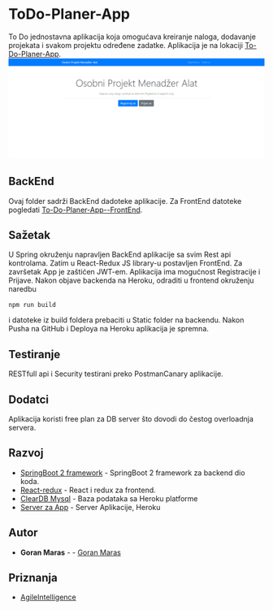 # ToDo-Planer-App

To Do jednostavna aplikacija koja omogućava kreiranje naloga, dodavanje projekata i svakom projektu određene zadatke.
Aplikacija je na lokaciji [To-Do-Planer-App](https://todo-planer-goranm.herokuapp.com/). 
![SLIKA](https://github.com/goranmaras/ToDo-Paner-App-FrontEnd/blob/master/Izrezak.PNG)

## BackEnd

Ovaj folder sadrži BackEnd dadoteke aplikacije.
Za FrontEnd datoteke pogledati [To-Do-Planer-App--FrontEnd](https://github.com/goranmaras/ToDo-Paner-App-FrontEnd). 

## Sažetak 

U Spring okruženju napravljen BackEnd aplikacije sa svim Rest api kontrolama. Zatim u React-Redux JS library-u postavljen
FrontEnd. Za završetak App je zaštićen JWT-em. Aplikacija ima mogućnost Registracije i Prijave. Nakon objave backenda na Heroku,
odraditi u frontend okruženju naredbu

```
npm run build
```
i datoteke iz build foldera prebaciti u Static folder na backendu. Nakon Pusha na GitHub i Deploya na Heroku aplikacija je spremna.


## Testiranje

RESTfull api i Security testirani preko PostmanCanary aplikacije.

## Dodatci

Aplikacija koristi free plan za DB server što dovodi do čestog overloadnja servera. 

## Razvoj

* [SpringBoot 2 framework](https://spring.io/projects/spring-boot) - SpringBoot 2 framework za backend dio koda. 
* [React-redux](https://reactjs.org/) - React i redux za frontend.
* [ClearDB Mysql](https://www.cleardb.com/dashboard?source=MEUxQjUwMkQzMUIwRDk4RTZFQkVENjBBRkVCMDczQzg=&nav-data=eyJhcHBuYW1lIjoidG9kby1wbGFuZXItZ29yYW5tIiwiYWRkb24iOiJDbGVhckRCIE15U1FMIElnbml0ZSIsImFkZG9ucyI6W3siY3VycmVudCI6dHJ1ZSwiaWNvbiI6Imh0dHBzOi8vYWRkb25zLmhlcm9rdS5jb20vcHJvdmlkZXIvYWRkb25zL2NsZWFyZGIvaWNvbnMvbWVudS9wcm9jZXNzZWQucG5nIiwic2x1ZyI6ImNsZWFyZGI6aWduaXRlIiwibmFtZSI6IkNsZWFyREIgTXlTUUwifV19) - Baza podataka sa Heroku platforme
* [Server za App](https://dashboard.heroku.com/login) - Server Aplikacije, Heroku

## Autor

* **Goran Maras** - - [Goran Maras](https://github.com/goranmaras)


## Priznanja

* [AgileIntelligence](https://github.com/AgileIntelligence)


